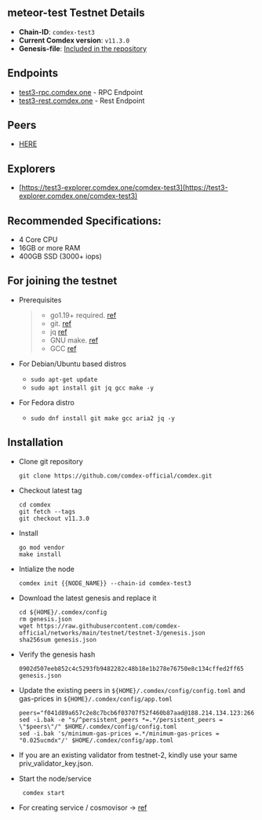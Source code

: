 ## meteor-test Testnet Details

- **Chain-ID**: `comdex-test3`
- **Current Comdex version**: `v11.3.0`
- **Genesis-file**: [Included in the repository](genesis.json)

## Endpoints

- [test3-rpc.comdex.one](https://test3-rpc.comdex.one:443) - RPC Endpoint
- [test3-rest.comdex.one](https://test3-rest.comdex.one:443) - Rest Endpoint

## Peers

- [HERE](peers.txt)

## Explorers

- [https://test3-explorer.comdex.one/comdex-test3](https://test3-explorer.comdex.one/comdex-test3)

## Recommended Specifications:
   * 4 Core CPU
   * 16GB or more RAM
   * 400GB SSD (3000+ iops)

## For joining the testnet

* Prerequisites
  > - go1.19+ required. [ref](https://golang.org/doc/install)
  > - git. [ref](https://github.com/git/git)
  > - jq [ref](https://github.com/stedolan/jq)
  > - GNU make. [ref](https://www.gnu.org/software/make/manual/html_node/index.html)
  > - GCC [ref](https://gcc.gnu.org/releases.html)
  
* For Debian/Ubuntu based distros
  - `sudo apt-get update`
  - `sudo apt install git jq gcc make -y`

* For Fedora distro
  - `sudo dnf install git make gcc aria2 jq -y`


## Installation

* Clone git repository

  ```shell
  git clone https://github.com/comdex-official/comdex.git
  ```
  
* Checkout latest tag

  ```shell
  cd comdex
  git fetch --tags
  git checkout v11.3.0
  ```
  
* Install

  ```shell
  go mod vendor
  make install
  ```
  
* Intialize the node

  ```shell
  comdex init {{NODE_NAME}} --chain-id comdex-test3
  ```
  
* Download the latest genesis and replace it

  ```shell
  cd ${HOME}/.comdex/config
  rm genesis.json
  wget https://raw.githubusercontent.com/comdex-official/networks/main/testnet/testnet-3/genesis.json
  sha256sum genesis.json
  ```
  
* Verify the genesis hash 

  ```shell
  0902d507eeb852c4c5293fb9482282c48b18e1b278e76750e8c134cffed2ff65  genesis.json
  ```

* Update the existing peers in `${HOME}/.comdex/config/config.toml` and gas-prices in `${HOME}/.comdex/config/app.toml`

  ```shell
  peers="f041d89a657c2e8c7bcb6f03707f52f460b87aad@188.214.134.123:26656"
  sed -i.bak -e "s/^persistent_peers *=.*/persistent_peers = \"$peers\"/" $HOME/.comdex/config/config.toml
  sed -i.bak 's/minimum-gas-prices =.*/minimum-gas-prices = "0.025ucmdx"/' $HOME/.comdex/config/app.toml
  ```
  
* If you are an existing validator from testnet-2, kindly use your same priv_validator_key.json.

<!-- * Statesync 

    ```
    curl -s https://test2-rpc.comdex.one/status | jq '.result .sync_info | {trust_height: .latest_block_height, trust_hash: .latest_block_hash} | values'
    ```

  - Example output:
  
    ```
    {
      "trust_height": "820000",
      "trust_hash": "01f7e85f9b7df173ddae4edfd8a2c211452914fc1f98e649eb586617bbb3e284"
    }
    ```

  - Set trust_height and trust_hash values from RPC/status output in `$(HOME)/.comdex/config.toml`
  
    ```
    [statesync]
    enable = true
    rpc_servers = "https://test2-rpc.comdex.one:443,https://test2-rpc.comdex.one:443"
    trust_height = 820000
    trust_hash = "01f7e85f9b7df173ddae4edfd8a2c211452914fc1f98e649eb586617bbb3e284"
    trust_period = "168h"  # 2/3 of unbonding time
    ```
    ##### Latest statesync details are available at https://test2-explorer.comdex.one/comdex-test2/statesync
     -->
* Start the node/service

  ```shell
   comdex start
  ```
  
* For creating service / cosmovisor -> [ref](https://github.com/comdex-official/networks/blob/main/testnet/cosmovisor-setup.md)
  




